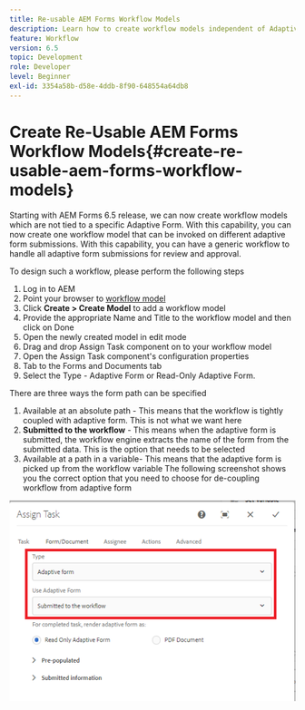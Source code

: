 ```yaml
---
title: Re-usable AEM Forms Workflow Models
description: Learn how to create workflow models independent of Adaptive Forms.
feature: Workflow
version: 6.5
topic: Development
role: Developer
level: Beginner
exl-id: 3354a58b-d58e-4ddb-8f90-648554a64db8
---
```

# Create Re-Usable AEM Forms Workflow Models{#create-re-usable-aem-forms-workflow-models}

Starting with AEM Forms 6.5 release, we can now create workflow models which are not tied to a specific Adaptive Form. With this capability, you can now create one workflow model that can be invoked on different adaptive form submissions. With this capability, you can have a generic workflow to handle all adaptive form submissions for review and approval.

To design such a workflow, please perform the following steps

1. Log in to AEM
1. Point your browser to [workflow model](http://localhost:4502/libs/cq/workflow/admin/console/content/models.html)
1. Click __Create > Create Model__ to add a workflow model
1. Provide the appropriate Name and Title to the workflow model and then click on Done
1. Open the newly created model in edit mode
1. Drag and drop Assign Task component on to your workflow model
1. Open the Assign Task component's configuration properties
1. Tab to the Forms and Documents tab
1. Select the Type - Adaptive Form or Read-Only Adaptive Form.

There are three ways the form path can be specified

1. Available at an absolute path - This means that the workflow is tightly coupled with adaptive form. This is not what we want here
1. **Submitted to the workflow** - This means when the adaptive form is submitted, the workflow engine extracts the name of the form from the submitted data. This is the option that needs to be selected
1. Available at a path in a variable- This means that the adaptive form is picked up from the workflow variable
The following screenshot shows you the correct option that you need to choose for de-coupling workflow from adaptive form

![Re-usable AEM Forms Workflow Models](assets/workflomodel.PNG)
